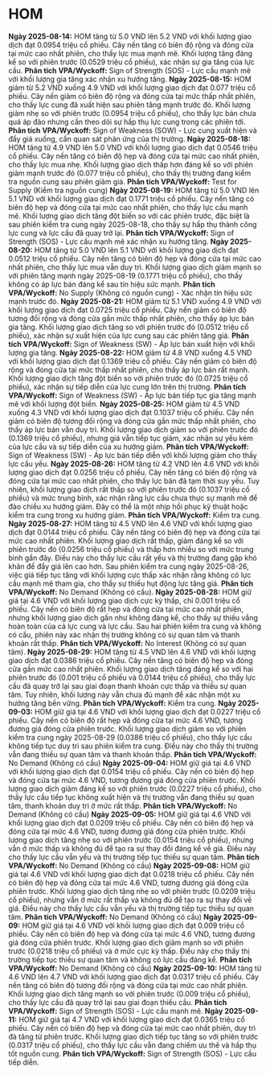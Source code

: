 # HOM

**Ngày 2025-08-14:** HOM tăng từ 5.0 VND lên 5.2 VND với khối lượng giao dịch đạt 0.0954 triệu cổ phiếu. Cây nến tăng có biên độ rộng và đóng cửa tại mức cao nhất phiên, cho thấy lực mua mạnh mẽ. Khối lượng tăng đáng kể so với phiên trước (0.0529 triệu cổ phiếu), xác nhận sự gia tăng của lực cầu. **Phân tích VPA/Wyckoff:** Sign of Strength (SOS) - Lực cầu mạnh mẽ với khối lượng gia tăng xác nhận xu hướng tăng.
**Ngày 2025-08-15:** HOM giảm từ 5.2 VND xuống 4.9 VND với khối lượng giao dịch đạt 0.077 triệu cổ phiếu. Cây nến giảm có biên độ rộng và đóng cửa tại mức thấp nhất phiên, cho thấy lực cung đã xuất hiện sau phiên tăng mạnh trước đó. Khối lượng giảm nhẹ so với phiên trước (0.0954 triệu cổ phiếu), cho thấy lực bán chưa quá áp đảo nhưng cần theo dõi sự hấp thụ lực cung trong các phiên tới. **Phân tích VPA/Wyckoff:** Sign of Weakness (SOW) - Lực cung xuất hiện và đẩy giá xuống, cần quan sát phản ứng của thị trường.
**Ngày 2025-08-18:** HOM tăng từ 4.9 VND lên 5.0 VND với khối lượng giao dịch đạt 0.0546 triệu cổ phiếu. Cây nến tăng có biên độ hẹp và đóng cửa tại mức cao nhất phiên, cho thấy lực mua nhẹ. Khối lượng giao dịch thấp hơn đáng kể so với phiên giảm mạnh trước đó (0.077 triệu cổ phiếu), cho thấy thị trường đang kiểm tra nguồn cung sau phiên giảm giá. **Phân tích VPA/Wyckoff:** Test for Supply (Kiểm tra nguồn cung)
**Ngày 2025-08-19:** HOM tăng từ 5.0 VND lên 5.1 VND với khối lượng giao dịch đạt 0.1771 triệu cổ phiếu. Cây nến tăng có biên độ hẹp và đóng cửa tại mức cao nhất phiên, cho thấy lực cầu mạnh mẽ. Khối lượng giao dịch tăng đột biến so với các phiên trước, đặc biệt là sau phiên kiểm tra cung ngày 2025-08-18, cho thấy sự hấp thụ thành công lực cung và lực cầu đã quay trở lại. **Phân tích VPA/Wyckoff:** Sign of Strength (SOS) - Lực cầu mạnh mẽ xác nhận xu hướng tăng.
**Ngày 2025-08-20:** HOM tăng từ 5.0 VND lên 5.1 VND với khối lượng giao dịch đạt 0.0512 triệu cổ phiếu. Cây nến tăng có biên độ hẹp và đóng cửa tại mức cao nhất phiên, cho thấy lực mua vẫn duy trì. Khối lượng giao dịch giảm mạnh so với phiên tăng mạnh ngày 2025-08-19 (0.1771 triệu cổ phiếu), cho thấy không có áp lực bán đáng kể sau tín hiệu sức mạnh. **Phân tích VPA/Wyckoff:** No Supply (Không có nguồn cung) - Xác nhận tín hiệu sức mạnh trước đó.
**Ngày 2025-08-21:** HOM giảm từ 5.1 VND xuống 4.9 VND với khối lượng giao dịch đạt 0.0725 triệu cổ phiếu. Cây nến giảm có biên độ tương đối rộng và đóng cửa gần mức thấp nhất phiên, cho thấy áp lực bán gia tăng. Khối lượng giao dịch tăng so với phiên trước đó (0.0512 triệu cổ phiếu), xác nhận sự xuất hiện của lực cung sau các phiên tăng giá. **Phân tích VPA/Wyckoff:** Sign of Weakness (SW) - Áp lực bán xuất hiện với khối lượng gia tăng.
**Ngày 2025-08-22:** HOM giảm từ 4.8 VND xuống 4.5 VND với khối lượng giao dịch đạt 0.1369 triệu cổ phiếu. Cây nến giảm có biên độ rộng và đóng cửa tại mức thấp nhất phiên, cho thấy áp lực bán rất mạnh. Khối lượng giao dịch tăng đột biến so với phiên trước đó (0.0725 triệu cổ phiếu), xác nhận sự tiếp diễn của lực cung lớn trên thị trường. **Phân tích VPA/Wyckoff:** Sign of Weakness (SW) - Áp lực bán tiếp tục gia tăng mạnh mẽ với khối lượng đột biến.
**Ngày 2025-08-25:** HOM giảm từ 4.5 VND xuống 4.3 VND với khối lượng giao dịch đạt 0.1037 triệu cổ phiếu. Cây nến giảm có biên độ tương đối rộng và đóng cửa gần mức thấp nhất phiên, cho thấy áp lực bán vẫn duy trì. Khối lượng giao dịch giảm so với phiên trước đó (0.1369 triệu cổ phiếu), nhưng giá vẫn tiếp tục giảm, xác nhận sự yếu kém của lực cầu và sự tiếp diễn của xu hướng giảm. **Phân tích VPA/Wyckoff:** Sign of Weakness (SW) - Áp lực bán tiếp diễn với khối lượng giảm cho thấy lực cầu yếu.
**Ngày 2025-08-26:** HOM tăng từ 4.2 VND lên 4.6 VND với khối lượng giao dịch đạt 0.0256 triệu cổ phiếu. Cây nến tăng có biên độ rộng và đóng cửa tại mức cao nhất phiên, cho thấy lực bán đã tạm thời suy yếu. Tuy nhiên, khối lượng giao dịch rất thấp so với phiên trước đó (0.1037 triệu cổ phiếu) và mức trung bình, xác nhận rằng lực cầu chưa thực sự mạnh mẽ để đảo chiều xu hướng giảm. Đây có thể là một nhịp hồi phục kỹ thuật hoặc kiểm tra cung trong xu hướng giảm. **Phân tích VPA/Wyckoff:** Kiểm tra cung.
**Ngày 2025-08-27:** HOM tăng từ 4.5 VND lên 4.6 VND với khối lượng giao dịch đạt 0.0144 triệu cổ phiếu. Cây nến tăng có biên độ hẹp và đóng cửa tại mức cao nhất phiên. Khối lượng giao dịch rất thấp, giảm đáng kể so với phiên trước đó (0.0256 triệu cổ phiếu) và thấp hơn nhiều so với mức trung bình gần đây. Điều này cho thấy lực cầu rất yếu và thị trường đang gặp khó khăn để đẩy giá lên cao hơn. Sau phiên kiểm tra cung ngày 2025-08-26, việc giá tiếp tục tăng với khối lượng cực thấp xác nhận rằng không có lực cầu mạnh mẽ tham gia, cho thấy sự thiếu hụt động lực tăng giá. **Phân tích VPA/Wyckoff:** No Demand (Không có cầu).
**Ngày 2025-08-28:** HOM giữ giá tại 4.6 VND với khối lượng giao dịch cực kỳ thấp, chỉ 0.001 triệu cổ phiếu. Cây nến có biên độ rất hẹp và đóng cửa tại mức cao nhất phiên, nhưng khối lượng giao dịch gần như không đáng kể, cho thấy sự thiếu vắng hoàn toàn của cả lực cung và lực cầu. Sau hai phiên kiểm tra cung và không có cầu, phiên này xác nhận thị trường không có sự quan tâm và thanh khoản rất thấp. **Phân tích VPA/Wyckoff:** No Interest (Không có sự quan tâm).
**Ngày 2025-08-29:** HOM tăng từ 4.5 VND lên 4.6 VND với khối lượng giao dịch đạt 0.0386 triệu cổ phiếu. Cây nến tăng có biên độ hẹp và đóng cửa gần mức cao nhất phiên. Khối lượng giao dịch tăng đáng kể so với hai phiên trước đó (0.001 triệu cổ phiếu và 0.0144 triệu cổ phiếu), cho thấy lực cầu đã quay trở lại sau giai đoạn thanh khoản cực thấp và thiếu sự quan tâm. Tuy nhiên, khối lượng này vẫn chưa đủ mạnh để xác nhận một xu hướng tăng bền vững. **Phân tích VPA/Wyckoff:** Kiểm tra cung.
**Ngày 2025-09-03:** HOM giữ giá tại 4.6 VND với khối lượng giao dịch đạt 0.0227 triệu cổ phiếu. Cây nến có biên độ rất hẹp và đóng cửa tại mức 4.6 VND, tương đương giá đóng cửa phiên trước. Khối lượng giao dịch giảm so với phiên kiểm tra cung ngày 2025-08-29 (0.0386 triệu cổ phiếu), cho thấy lực cầu không tiếp tục duy trì sau phiên kiểm tra cung. Điều này cho thấy thị trường vẫn đang thiếu sự quan tâm và thanh khoản thấp. **Phân tích VPA/Wyckoff:** No Demand (Không có cầu)
**Ngày 2025-09-04:** HOM giữ giá tại 4.6 VND với khối lượng giao dịch đạt 0.0154 triệu cổ phiếu. Cây nến có biên độ hẹp và đóng cửa tại mức 4.6 VND, tương đương giá đóng cửa phiên trước. Khối lượng giao dịch giảm đáng kể so với phiên trước (0.0227 triệu cổ phiếu), cho thấy lực cầu tiếp tục không xuất hiện và thị trường vẫn đang thiếu sự quan tâm, thanh khoản duy trì ở mức rất thấp. **Phân tích VPA/Wyckoff:** No Demand (Không có cầu)
**Ngày 2025-09-05:** HOM giữ giá tại 4.6 VND với khối lượng giao dịch đạt 0.0209 triệu cổ phiếu. Cây nến có biên độ hẹp và đóng cửa tại mức 4.6 VND, tương đương giá đóng cửa phiên trước. Khối lượng giao dịch tăng nhẹ so với phiên trước (0.0154 triệu cổ phiếu), nhưng vẫn ở mức thấp và không đủ để tạo ra sự thay đổi đáng kể về giá. Điều này cho thấy lực cầu vẫn yếu và thị trường tiếp tục thiếu sự quan tâm. **Phân tích VPA/Wyckoff:** No Demand (Không có cầu)
**Ngày 2025-09-08:** HOM giữ giá tại 4.6 VND với khối lượng giao dịch đạt 0.0218 triệu cổ phiếu. Cây nến có biên độ hẹp và đóng cửa tại mức 4.6 VND, tương đương giá đóng cửa phiên trước. Khối lượng giao dịch tăng nhẹ so với phiên trước (0.0209 triệu cổ phiếu), nhưng vẫn ở mức rất thấp và không đủ để tạo ra sự thay đổi về giá. Điều này cho thấy lực cầu vẫn yếu và thị trường tiếp tục thiếu sự quan tâm. **Phân tích VPA/Wyckoff:** No Demand (Không có cầu)
**Ngày 2025-09-09:** HOM giữ giá tại 4.6 VND với khối lượng giao dịch đạt 0.009 triệu cổ phiếu. Cây nến có biên độ hẹp và đóng cửa tại mức 4.6 VND, tương đương giá đóng cửa phiên trước. Khối lượng giao dịch giảm mạnh so với phiên trước (0.0218 triệu cổ phiếu) và ở mức cực kỳ thấp. Điều này cho thấy thị trường tiếp tục thiếu sự quan tâm và không có lực cầu đáng kể. **Phân tích VPA/Wyckoff:** No Demand (Không có cầu)
**Ngày 2025-09-10:** HOM tăng từ 4.6 VND lên 4.7 VND với khối lượng giao dịch đạt 0.0317 triệu cổ phiếu. Cây nến tăng có biên độ tương đối rộng và đóng cửa tại mức cao nhất phiên. Khối lượng giao dịch tăng mạnh so với phiên trước (0.009 triệu cổ phiếu), cho thấy lực cầu đã quay trở lại sau giai đoạn thiếu cầu. **Phân tích VPA/Wyckoff:** Sign of Strength (SOS) - Lực cầu mạnh mẽ.
**Ngày 2025-09-11:** HOM giữ giá tại 4.7 VND với khối lượng giao dịch đạt 0.0365 triệu cổ phiếu. Cây nến có biên độ hẹp và đóng cửa tại mức cao nhất phiên, duy trì đà tăng từ phiên trước. Khối lượng giao dịch tiếp tục tăng so với phiên trước (0.0317 triệu cổ phiếu), cho thấy lực cầu vẫn đang chiếm ưu thế và hấp thụ tốt nguồn cung. **Phân tích VPA/Wyckoff:** Sign of Strength (SOS) - Lực cầu tiếp diễn.

